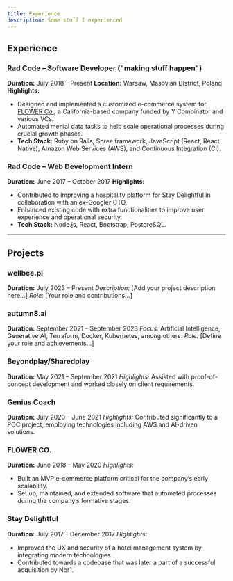 ```yaml
---
title: Experience
description: Some stuff I experienced
---
```


## Experience

### Rad Code – Software Developer ("making stuff happen")

**Duration:** July 2018 – Present
**Location:** Warsaw, Masovian District, Poland
**Highlights:**

-   Designed and implemented a customized e-commerce system for [FLOWER Co.](https://flowercompany.com), a California-based company funded by Y Combinator and various VCs.
-   Automated menial data tasks to help scale operational processes during crucial growth phases.
-   **Tech Stack:** Ruby on Rails, Spree framework, JavaScript (React, React Native), Amazon Web Services (AWS), and Continuous Integration (CI).

### Rad Code – Web Development Intern

**Duration:** June 2017 – October 2017
**Highlights:**

-   Contributed to improving a hospitality platform for Stay Delightful in collaboration with an ex-Googler CTO.
-   Enhanced existing code with extra functionalities to improve user experience and operational security.
-   **Tech Stack:** Node.js, React, Bootstrap, PostgreSQL.

<!-- Add additional experience details as needed -->

---

## Projects

### wellbee.pl

**Duration:** July 2023 – Present
_Description:_ [Add your project description here...]
_Role:_ [Your role and contributions...]

### autumn8.ai

**Duration:** September 2021 – September 2023
_Focus:_ Artificial Intelligence, Generative AI, Terraform, Docker, Kubernetes, among others.
_Role:_ [Define your role and achievements...]

### Beyondplay/Sharedplay

**Duration:** May 2021 – September 2021
_Highlights:_ Assisted with proof-of-concept development and worked closely on client requirements.

### Genius Coach

**Duration:** July 2020 – June 2021
_Highlights:_ Contributed significantly to a POC project, employing technologies including AWS and AI-driven solutions.

### FLOWER CO.

**Duration:** June 2018 – May 2020
_Highlights:_

-   Built an MVP e-commerce platform critical for the company’s early scalability.
-   Set up, maintained, and extended software that automated processes during the company’s formative stages.

### Stay Delightful

**Duration:** July 2017 – December 2017
_Highlights:_

-   Improved the UX and security of a hotel management system by integrating modern technologies.
-   Contributed towards a codebase that was later a part of a successful acquisition by Nor1.

<!-- Feel free to add, remove, or re-order projects as needed -->
